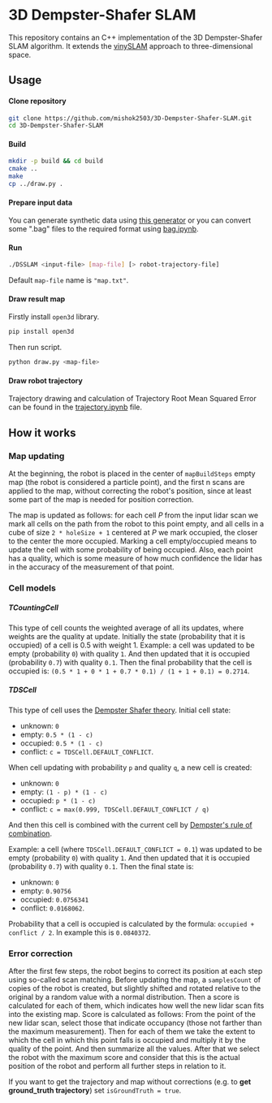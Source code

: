 # 3D Dempster-Shafer SLAM

This repository contains an C++ implementation of the 3D Dempster-Shafer SLAM algorithm. It extends the [vinySLAM](https://github.com/OSLL/slam-constructor) approach to three-dimensional space.

## Usage

#### Clone repository

 ```bash
git clone https://github.com/mishok2503/3D-Dempster-Shafer-SLAM.git
cd 3D-Dempster-Shafer-SLAM
```

#### Build

 ```bash
mkdir -p build && cd build
cmake ..
make
cp ../draw.py .
```

#### Prepare input data

You can generate synthetic data using [this generator](https://github.com/mishok2503/slam-3d-datasets-generator)
or you can convert some ".bag" files to the required format using [bag.ipynb](bag.ipynb).

#### Run

```bash
./DSSLAM <input-file> [map-file] [> robot-trajectory-file]
```
Default `map-file` name is `"map.txt"`.

#### Draw result map

Firstly install `open3d` library.
```bash
pip install open3d
```

Then run script.
```bash
python draw.py <map-file>
```

#### Draw robot trajectory

Trajectory drawing and calculation of Trajectory Root Mean Squared Error can be found in the [trajectory.ipynb](trajectory.ipynb) file.

## How it works

### Map updating

At the beginning, the robot is placed in the center of `mapBuildSteps` empty map (the robot is considered a particle point), and the first n scans are applied to the map,
without correcting the robot's position, since at least some part of the map is needed for position correction.

The map is updated as follows: for each cell *P* from the input lidar scan we mark all cells on the path from the robot to this point empty,
and all cells in a cube of size `2 * holeSize + 1` centered at *P* we mark occupied, the closer to the center the more occupied.
Marking a cell empty/occupied means to update the cell with some probability of being occupied.
Also, each point has a quality, which is some measure of how much confidence the lidar has in the accuracy of the measurement of that point.

### Cell models

##### TCountingCell

This type of cell counts the weighted average of all its updates, where weights are the quality at update. Initially the state (probability that it is occupied) of a cell is 0.5 with weight 1.
Example: a cell was updated to be empty (probability `0`) with quality `1`. And then updated that it is occupied (probability `0.7`) with quality `0.1`.
Then the final probability that the cell is occupied is: `(0.5 * 1 + 0 * 1 + 0.7 * 0.1) / (1 + 1 + 0.1) = 0.2714`.

##### TDSCell

This type of cell uses the [Dempster Shafer theory](https://en.wikipedia.org/wiki/Dempster–Shafer_theory).
Initial cell state:
* unknown: `0`
* empty: `0.5 * (1 - c)`
* occupied: `0.5 * (1 - c)`
* conflict: `c = TDSCell.DEFAULT_CONFLICT`.

When cell updating with probability `p` and quality `q`, a new cell is created:
* unknown: `0`
* empty: `(1 - p) * (1 - c)`
* occupied: `p * (1 - c)`
* conflict: `c = max(0.999, TDSCell.DEFAULT_CONFLICT / q)`

And then this cell is combined with the current cell by [Dempster's rule of combination](https://en.wikipedia.org/wiki/Dempster–Shafer_theory#Dempster's_rule_of_combination).

Example: a cell (where `TDSCell.DEFAULT_CONFLICT = 0.1`) was updated to be empty (probability `0`) with quality `1`. And then updated that it is occupied (probability `0.7`) with quality `0.1`.
Then the final state is:
* unknown: `0`
* empty: `0.90756`
* occupied: `0.0756341`
* conflict: `0.0168062`.

Probability that a cell is occupied is calculated by the formula: `occupied + conflict / 2`. In example this is `0.0840372`.

### Error correction

After the first few steps, the robot begins to correct its position at each step using so-called scan matching.
Before updating the map, a `samplesCount` of copies of the robot is created, but slightly shifted and rotated relative to the original by a random value with a normal distribution.
Then a score is calculated for each of them, which indicates how well the new lidar scan fits into the existing map. Score is calculated as follows:
From the point of the new lidar scan, select those that indicate occupancy (those not farther than the maximum measurement).
Then for each of them we take the extent to which the cell in which this point falls is occupied and multiply it by the quality of the point.
And then summarize all the values. After that we select the robot with the maximum score and consider that this is the actual position of the robot and perform all further steps in relation to it.

If you want to get the trajectory and map without corrections (e.g. to **get ground_truth trajectory**) set `isGroundTruth = true`.